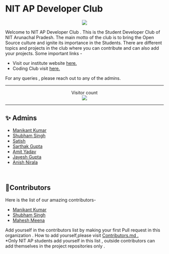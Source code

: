 # NIT AP Developer Club
<p align="center">

<img align="center" src="https://github.com/nit-ap/nit-ap/blob/main/NITAP.png" />

</p>
Welcome to NIT AP Developer Club . This is the Student Developer Club of NIT Arunachal Pradesh.
The main motto of the club is to bring the Open Source culture and ignite its importance in the Students.
There are different topics and projects in the club where you can contribute and can also add your projects.
Some important links -
<ul>
    <li>Visit our institute website <a href="https://nitap.ac.in">here.</a></li>
    <li>Coding Club visit <a href="https://www.nitap.ac.in/quick/CodingClub/home/">here.</a></li>
</ul>
For any queries , please reach out to any of the admins.
<br>
<hr>
<p align="center">Visitor count<br><img src="https://profile-counter.glitch.me/nit-ap/count.svg" /></p>
<hr>

## ✨ Admins
<ul>
    <li><a href="https://github.com/devil-cyber">Manikant Kumar</a></li>
    <li><a href="https://github.com/suubh">Shubham Singh</a></li>
    <li><a href="https://github.com/">Satish</a></li>
    <li><a href="https://github.com/cod3bug">Sarthak Gupta</a></li>
    <li><a href="https://github.com/amityadav341">Amit Yadav</a></li>
    <li><a href="https://github.com/jayesh-ctrl">Jayesh Gupta</a></li>
    <li><a href="https://github.com/Anish-Nirala">Anish Nirala</a></li>
    
</ul>
<br>

## 🤝Contributors
Here is the list of our amazing contributors-
<ul>
  <li><a href="https://github.com/devil-cyber">Manikant Kumar</a></li>
  <li><a href="https://github.com/suubh">Shubham Singh</a></li>
  <li><a href="https://github.com/maheshNITAP">Mahesh Meena</a></li>
    
</ul>
Add yourself in the contributors list by making your first Pull request in this organization . How to add yourself,please visit <a href="https://github.com/nit-ap/nit-ap/blob/main/Contributors.md">Contributors.md .</a>
<br>
*Only NIT AP students add yourself in this list , outside contributors can add themselves in the project repositories only .
